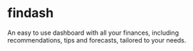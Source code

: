 # findash
An easy to use dashboard with all your finances, including recommendations, tips and forecasts, tailored to your needs.
